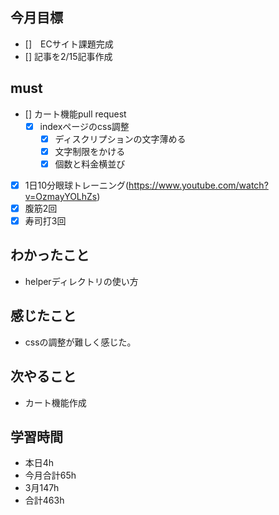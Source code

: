 
## 今月目標
- []　ECサイト課題完成
- [] 記事を2/15記事作成


## must
- [] カート機能pull request
  - [x] indexページのcss調整
    - [x] ディスクリプションの文字薄める
    - [x] 文字制限をかける　
    - [x] 個数と料金横並び 
- [x] 1日10分眼球トレーニング(https://www.youtube.com/watch?v=OzmayYOLhZs)
- [x] 腹筋2回
- [x] 寿司打3回

## わかったこと
- helperディレクトリの使い方


  
## 感じたこと
- cssの調整が難しく感じた。
  
## 次やること
  - カート機能作成

## 学習時間
  - 本日4h
  - 今月合計65h
  - 3月147h
  - 合計463h
